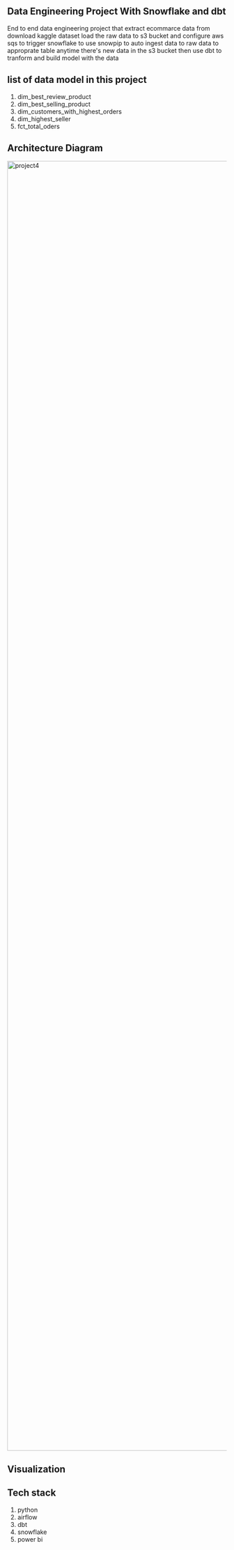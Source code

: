 ## Data Engineering Project With Snowflake and dbt
 End to end data engineering project that extract ecommarce data from download kaggle dataset
 load the raw data to s3 bucket and configure aws sqs to trigger snowflake to use snowpip to auto ingest data
 to raw data to approprate table anytime there's new data in the s3 bucket then use dbt to tranform and build 
 model with the data

 ## list of  data model in this project
 1. dim_best_review_product
 2. dim_best_selling_product
 3. dim_customers_with_highest_orders
 4. dim_highest_seller
 5. fct_total_oders 




## Architecture Diagram
<img width="2961" alt="project4" src="https://github.com/owolabi-develop/sale-ecommarce-data-engineering/assets/94055941/3f7af8e6-1723-431f-95a6-c43922e88e17">

## Visualization


## Tech stack
1. python
2. airflow
3. dbt
4. snowflake
5. power bi

